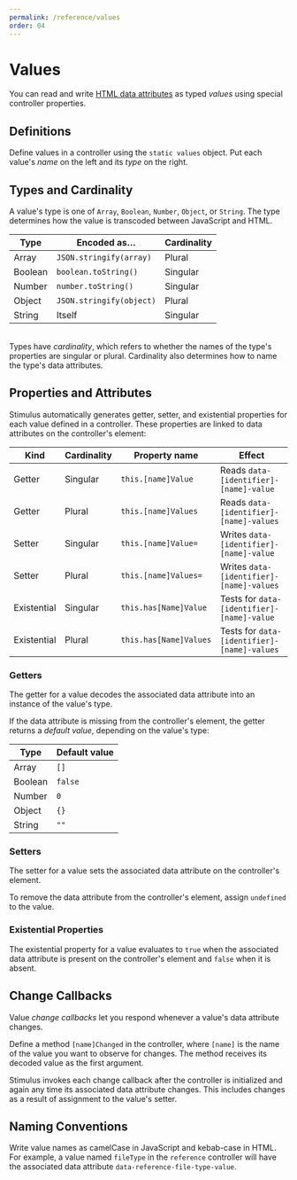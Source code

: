 ```yaml
---
permalink: /reference/values
order: 04
---
```


# Values

You can read and write [HTML data attributes](https://developer.mozilla.org/en-US/docs/Web/HTML/Global_attributes/data-*) as typed _values_ using special controller properties.

## Definitions

Define values in a controller using the `static values` object. Put each value's _name_ on the left and its _type_ on the right.

## Types and Cardinality

A value's type is one of `Array`, `Boolean`, `Number`, `Object`, or `String`. The type determines how the value is transcoded between JavaScript and HTML.

Type | Encoded as… | Cardinality
---- | ----------- | -----------
Array | `JSON.stringify(array)` | Plural
Boolean | `boolean.toString()` | Singular
Number | `number.toString()` | Singular
Object | `JSON.stringify(object)` | Plural
String | Itself | Singular

<br>Types have _cardinality_, which refers to whether the names of the type's properties are singular or plural. Cardinality also determines how to name the type's data attributes.

## Properties and Attributes

Stimulus automatically generates getter, setter, and existential properties for each value defined in a controller. These properties are linked to data attributes on the controller's element:

Kind | Cardinality | Property name | Effect
---- | ----------- | ------------- | ------
Getter | Singular | `this.[name]Value` | Reads `data-[identifier]-[name]-value`
Getter | Plural | `this.[name]Values` | Reads `data-[identifier]-[name]-values`
Setter | Singular | `this.[name]Value=` | Writes `data-[identifier]-[name]-value`
Setter | Plural | `this.[name]Values=` | Writes `data-[identifier]-[name]-values`
Existential | Singular | `this.has[Name]Value` | Tests for `data-[identifier]-[name]-value`
Existential | Plural | `this.has[Name]Values` | Tests for `data-[identifier]-[name]-values`

### Getters

The getter for a value decodes the associated data attribute into an instance of the value's type.

If the data attribute is missing from the controller's element, the getter returns a _default value_, depending on the value's type:

Type | Default value
---- | -------------
Array | `[]`
Boolean | `false`
Number | `0`
Object | `{}`
String | `""`

### Setters

The setter for a value sets the associated data attribute on the controller's element.

To remove the data attribute from the controller's element, assign `undefined` to the value.

### Existential Properties

The existential property for a value evaluates to `true` when the associated data attribute is present on the controller's element and `false` when it is absent.

## Change Callbacks

Value _change callbacks_ let you respond whenever a value's data attribute changes.

Define a method `[name]Changed` in the controller, where `[name]` is the name of the value you want to observe for changes. The method receives its decoded value as the first argument.

Stimulus invokes each change callback after the controller is initialized and again any time its associated data attribute changes. This includes changes as a result of assignment to the value's setter.

## Naming Conventions

Write value names as camelCase in JavaScript and kebab-case in HTML. For example, a value named `fileType` in the `reference` controller will have the associated data attribute `data-reference-file-type-value`.
